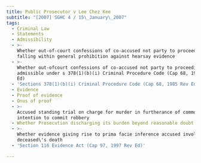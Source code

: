 ```yaml
---
title: Public Prosecutor v Lee Chez Kee
subtitle: "[2007] SGHC 4 / 15\_January\_2007"
tags:
  - Criminal Law
  - Statements
  - Admissibility
  - >-
    Whether out-of-court confessions of co-accused not party to proceedings
    falling within general prohibition against hearsay evidence
  - >-
    Whether out-ofcourt confessions of co-accused not party to proceedings
    admissible under s 378(1)(b)(i) Criminal Procedure Code (Cap 68, 1985 Rev
    Ed)
  - 'Sections 378(1)(b)(i) Criminal Procedure Code (Cap 68, 1985 Rev Ed)'
  - Evidence
  - Proof of evidence
  - Onus of proof
  - >-
    Accused standing trial on charge for murder in furtherance of common
    intention to commit robbery
  - Whether Prosecution discharging its burden beyond reasonable doubt
  - >-
    Whether evidence giving rise to prima facie inference accused involved in
    deceased\'s death
  - 'Section 116 Evidence Act (Cap 97, 1997 Rev Ed)'

---
```


